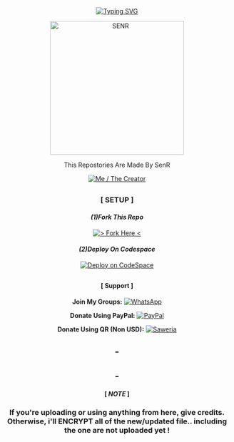 <div align="center">
<a href="https://git.io/typing-svg"><img src="https://readme-typing-svg.demolab.com?font=Kanit&size=35&duration=3000&pause=500&color=000000&background=8DBDC400&center=true&vCenter=true&random=false&width=435&lines=This+Repo+Was;Made+By+SenRyhn;or+SenR...;%3AD" alt="Typing SVG" /></a>

<p align="center">  
  <a href="https://github.com/SenRyhn">
    <img alt=SENR height="300" src="https://telegra.ph/file/67740444a10585f56ff12.jpg">
   
</a> 
    
</p>
<p align="center">
<a 

#### This Repostories Are Made By SenR
  <a href="https://github.com/SenRyhn"><img title="Me / The Creator" src="https://img.shields.io/badge/Visit Me-h?color=black&style=for-the-badge&logo=GitHub"></a>
## 
##  
### [ SETUP ]
#### *(1)Fork This Repo*
<a href="https://github.com/SenRyhn/SenStore---Whatsapp-Bot/fork"><img title="> Fork Here <" src="https://img.shields.io/badge/> Fork Here <-h?color=black&style=for-the-badge&logo=stackshare"></a>

#### *(2)Deploy On Codespace*
<a href="https://github.com/codespaces/new"><img title="Deploy on CodeSpace" src="https://img.shields.io/badge/DEPLOY CODESPACE-h?color=black&style=for-the-badge&logo=visualstudiocode"></a>
##

##
#### [ Support ]

**Join My Groups:** 
<a href="https://chat.whatsapp.com/FCHvxQ7YcAsKZgASUsaNba"><img title="WhatsApp" src="https://img.shields.io/badge/My%20Community-h?color=black&style=for-the-badge&logo=WhatsApp"></a>

**Donate Using PayPal:**
<a href="https://paypal.me/SenRyhn?country.x=ID&locale.x=id_ID"><img title="PayPal" src="https://img.shields.io/badge/Use%20PayPal-h?color=black&style=for-the-badge&logo=PayPal"></a>

**Donate Using QR (Non USD):**
<a href="https://saweria.co/SenR"><img title="Saweria" src="https://img.shields.io/badge/Scan%20QR To Pay-h?color=black&style=for-the-badge&logo=BitCoin"></a>
## -

## -
#### [ *NOTE* ]
### If you're uploading or using anything from here, give credits. Otherwise, i'll ENCRYPT all of the new/updated file.. including the one are not uploaded yet !
